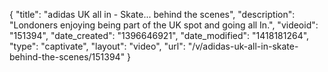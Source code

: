 {
    "title": "adidas UK all in - Skate... behind the scenes",
    "description": "Londoners enjoying being part of the UK spot and going all In.",
    "videoid": "151394",
    "date_created": "1396646921",
    "date_modified": "1418181264",
    "type": "captivate",
    "layout": "video",
    "url": "\/v\/adidas-uk-all-in-skate-behind-the-scenes\/151394"
}